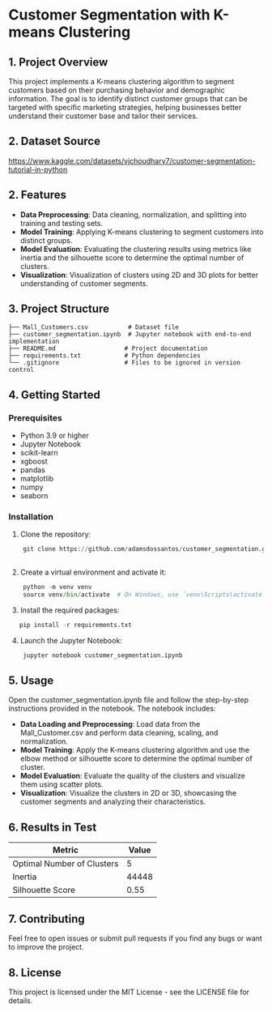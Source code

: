 # Customer Segmentation with K-means Clustering
 

## 1. Project Overview

This project implements a K-means clustering algorithm to segment customers based on their purchasing behavior and demographic information. The goal is to identify distinct customer groups that can be targeted with specific marketing strategies, helping businesses better understand their customer base and tailor their services.


## 2. Dataset Source

https://www.kaggle.com/datasets/vjchoudhary7/customer-segmentation-tutorial-in-python

## 2. Features
- **Data Preprocessing**: Data cleaning, normalization, and splitting into training and testing sets.
- **Model Training**: Applying K-means clustering to segment customers into distinct groups.
- **Model Evaluation**: Evaluating the clustering results using metrics like inertia and the silhouette score to determine the optimal number of clusters.
- **Visualization**: Visualization of clusters using 2D and 3D plots for better understanding of customer segments.



## 3. Project Structure
    ├── Mall_Customers.csv           # Dataset file 
    ├── customer_segmentation.ipynb  # Jupyter notebook with end-to-end implementation
    ├── README.md                   # Project documentation
    ├── requirements.txt            # Python dependencies
    └── .gitignore                  # Files to be ignored in version control

## 4. Getting Started

### Prerequisites
- Python 3.9 or higher
- Jupyter Notebook
- scikit-learn
- xgboost
- pandas
- matplotlib
- numpy
- seaborn

### Installation
1. Clone the repository:

```python
    git clone https://github.com/adamsdossantos/customer_segmentation.git
    
```
2. Create a virtual environment and activate it:
```python
    python -m venv venv
    source venv/bin/activate  # On Windows, use `venv\Scripts\activate`
```

3. Install the required packages:
```python
   pip install -r requirements.txt
```

4. Launch the Jupyter Notebook:
```python
    jupyter notebook customer_segmentation.ipynb
```
## 5. Usage

Open the customer_segmentation.ipynb file and follow the step-by-step instructions provided in the notebook. The notebook includes:

- **Data Loading and Preprocessing**: Load data from the Mall_Customer.csv and perform data cleaning, scaling, and normalization.
- **Model Training**: Apply the K-means clustering algorithm and use the elbow method or silhouette score to determine the optimal number of cluster.
- **Model Evaluation**: Evaluate the quality of the clusters and visualize them using scatter plots.
- **Visualization**: Visualize the clusters in 2D or 3D, showcasing the customer segments and analyzing their characteristics.


## 6. Results in Test


| Metric    |  Value   |
|-----------|----------|
| Optimal Number of Clusters  |  5   |
| Inertia |  44448   |
|Silhouette Score | 0.55|


## 7. Contributing

Feel free to open issues or submit pull requests if you find any bugs or want to improve the project.

## 8. License

This project is licensed under the MIT License - see the LICENSE file for details.







